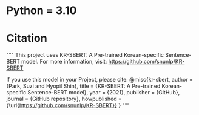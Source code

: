 # Python = 3.10

# Citation

"""
This project uses KR-SBERT: A Pre-trained Korean-specific Sentence-BERT model.
For more information, visit: https://github.com/snunlp/KR-SBERT

If you use this model in your Project, please cite:
@misc{kr-sbert,
  author = {Park, Suzi and Hyopil Shin},
  title = {KR-SBERT: A Pre-trained Korean-specific Sentence-BERT model},
  year = {2021},
  publisher = {GitHub},
  journal = {GitHub repository},
  howpublished = {\url{https://github.com/snunlp/KR-SBERT}}
}
"""
